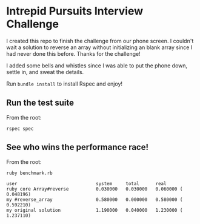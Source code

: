 # Intrepid Pursuits Interview Challenge

I created this repo to finish the challenge from our phone screen. I couldn't wait a solution to reverse an array without initializing an blank array since I had never done this before. Thanks for the challenge!

I added some bells and whistles since I was able to put the phone down, settle in, and sweat the details.

Run `bundle install` to install Rspec and enjoy!

## Run the test suite

From the root:
```
rspec spec
```

## See who wins the performance race!

From the root:
```
ruby benchmark.rb
```
```
user                             system     total      real
ruby core Array#reverse          0.030000   0.030000   0.060000 (  0.048196)
my #reverse_array                0.580000   0.000000   0.580000 (  0.592210)
my original solution             1.190000   0.040000   1.230000 (  1.237110)
```
